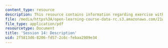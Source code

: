 ```yaml
---
content_type: resource
description: This resource contains information regarding exercise with description.
file: /media/https%3A/open-learning-course-data-rc.s3.amazonaws.com/21w-755-writing-and-reading-short-stories-spring-2012/2f5813d68206fd572c6cfebaa2909e34_MIT21W_755S12_ses14.pdf
file_type: application/pdf
resourcetype: Document
title: 'Session 14: Description'
uid: 2f5813d6-8206-fd57-2c6c-febaa2909e34
---
```

